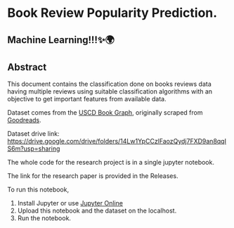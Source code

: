 # Book Review Popularity Prediction.

## Machine Learning!!!✨🌍

## Abstract
This document contains the classification done
on books reviews data having multiple reviews using suitable
classification algorithms with an objective to get important
features from available data.

Dataset comes from the <a href= "https://sites.google.com/eng.ucsd.edu/ucsdbookgraph/home">USCD Book Graph</a>, originally scraped from <a href= "https://www.goodreads.com/">Goodreads</a>.

Dataset drive link: https://drive.google.com/drive/folders/14Lw1YpCCzlFaozQydj7FXD9an8qqIS6m?usp=sharing

The whole code for the research project is in a single jupyter notebook.

The link for the research paper is provided in the Releases.

To run this notebook, 

1. Install Jupyter or use <a href= "https://jupyter.org/try-jupyter/retro/notebooks/?path=notebooks/Intro.ipynb">Jupyter Online</a>
2. Upload this notebook and the dataset on the localhost.
3. Run the notebook.

